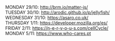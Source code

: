 MONDAY 29/10: http://brm.io/matter-js/  
TUESDAY 30/10: http://arodic.github.io/p/jellyfish/  
WEDNESDAY 31/10: https://asaro.co.uk/  
THURSDAY 1/11: https://developer.mozilla.org/es/  
FRIDAY 2/11: https://n-e-r-v-o-u-s.com/cellCycle/  
MONDAY 5/11: https://www.who-cares.pt